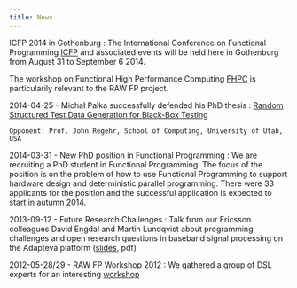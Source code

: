 ```yaml
---
title: News
---
```


ICFP 2014 in Gothenburg 
  : The International Conference on Functional Programming [ICFP](http://icfpconference.org/icfp2014/) and associated events will be held here in Gothenburg from August 31 to September 6 2014.

  The workshop on Functional High Performance Computing [FHPC](https://sites.google.com/site/fhpcworkshops/fhpc-2014) is particularily relevant to the RAW FP project.

2014-04-25 - Michał Pałka successfully defended his PhD thesis
  : [Random Structured Test Data Generation for Black-Box Testing](http://publications.lib.chalmers.se/publication/195849-random-structured-test-data-generation-for-black-box-testing)

    Opponent: Prof. John Regehr, School of Computing, University of Utah, USA

2014-03-31 - New PhD position in Functional Programming
  : We are recruiting a PhD student in Functional Programming.
    The focus of the position is on the problem of how to use Functional Programming to support hardware design and deterministic parallel programming.
    There were 33 applicants for the position and the successful application is expected to start in autumn 2014.

2013-09-12 - Future Research Challenges
  : Talk from our Ericsson colleagues David Engdal and Martin Lundqvist about programming challenges and open research questions in baseband signal processing on the Adapteva platform ([slides](http://wiki.portal.chalmers.se/cse/uploads/FP/EngdalSlides.pdf), pdf)

2012-05-28/29 - RAW FP Workshop 2012
  : We gathered a group of DSL experts for an interesting [workshop](http://wiki.portal.chalmers.se/cse/pmwiki.php/RAWFP/Workshop2012)
